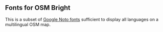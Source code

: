 Fonts for OSM Bright
--------------------

This is a subset of [Google Noto fonts](https://www.google.com/get/noto/) sufficient to display all languages on a multilingual OSM map.
